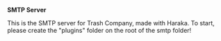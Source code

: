 **SMTP Server**

This is the SMTP server for Trash Company, made with Haraka. To start, please create the "plugins" folder on the root of the smtp folder!